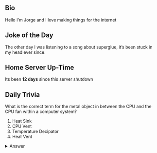 ## Bio

Hello I'm Jorge and I love making things for the internet

## Joke of the Day

The other day I was listening to a song about superglue, it’s been stuck in my head ever since.

## Home Server Up-Time

Its been **12 days** since this server shutdown


## Daily Trivia

What is the correct term for the metal object in between the CPU and the CPU fan within a computer system?
 1. Heat Sink
 2. CPU Vent
 3. Temperature Decipator
 4. Heat Vent

<details>
  <summary>Answer</summary>
  Heat Sink
</details>
